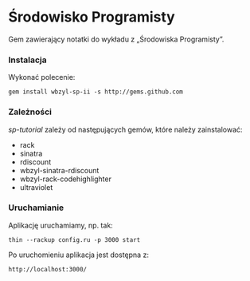 # Środowisko Programisty

Gem zawierający notatki do wykładu z „Środowiska Programisty”.

### Instalacja

Wykonać polecenie:

    gem install wbzyl-sp-ii -s http://gems.github.com



### Zależności

*sp-tutorial* zależy od następujących gemów, 
które należy zainstalować:

* rack 
* sinatra
* rdiscount
* wbzyl-sinatra-rdiscount    
* wbzyl-rack-codehighlighter
* ultraviolet

### Uruchamianie

Aplikację uruchamiamy, np. tak:

    thin --rackup config.ru -p 3000 start

Po uruchomieniu aplikacja jest dostępna z:

    http://localhost:3000/
